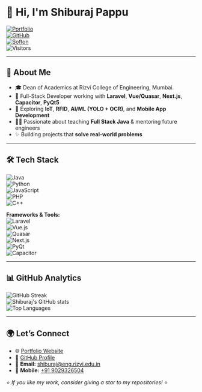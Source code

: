 # 👋 Hi, I'm Shiburaj Pappu  

[![Portfolio](https://img.shields.io/badge/🌐-Portfolio-blue?style=flat-square)](https://shiburaj.com)  
[![GitHub](https://img.shields.io/badge/GitHub-@shiburaj-black?style=flat-square&logo=github)](https://github.com/shiburaj)  
[![Softon](https://img.shields.io/badge/GitHub-Softon-green?style=flat-square&logo=github)](https://github.com/softon)  
![Visitors](https://komarev.com/ghpvc/?username=shiburaj&style=flat-square&color=blue)  

---

## 🚀 About Me  
- 🎓 Dean of Academics at Rizvi College of Engineering, Mumbai.  
- 💼 Full-Stack Developer working with **Laravel**, **Vue/Quasar**, **Next.js**, **Capacitor**, **PyQt5**  
- 📱 Exploring **IoT**, **RFID**, **AI/ML (YOLO + OCR)**, and **Mobile App Development**  
- 🧑‍🏫 Passionate about teaching **Full Stack Java** & mentoring future engineers  
- ✨ Building projects that **solve real-world problems**  

---

## 🛠️ Tech Stack  
![Java](https://img.shields.io/badge/Java-ED8B00?style=for-the-badge&logo=openjdk&logoColor=white)  
![Python](https://img.shields.io/badge/Python-3776AB?style=for-the-badge&logo=python&logoColor=white)  
![JavaScript](https://img.shields.io/badge/JavaScript-F7DF1E?style=for-the-badge&logo=javascript&logoColor=black)  
![PHP](https://img.shields.io/badge/PHP-777BB4?style=for-the-badge&logo=php&logoColor=white)  
![C++](https://img.shields.io/badge/C++-00599C?style=for-the-badge&logo=cplusplus&logoColor=white)  

**Frameworks & Tools:**  
![Laravel](https://img.shields.io/badge/Laravel-FF2D20?style=for-the-badge&logo=laravel&logoColor=white)  
![Vue.js](https://img.shields.io/badge/Vue.js-35495E?style=for-the-badge&logo=vuedotjs&logoColor=4FC08D)  
![Quasar](https://img.shields.io/badge/Quasar-1976D2?style=for-the-badge&logo=quasar&logoColor=white)  
![Next.js](https://img.shields.io/badge/Next.js-000000?style=for-the-badge&logo=nextdotjs&logoColor=white)  
![PyQt](https://img.shields.io/badge/PyQt5-41CD52?style=for-the-badge&logo=qt&logoColor=white)  
![Capacitor](https://img.shields.io/badge/Capacitor-119EFF?style=for-the-badge&logo=capacitor&logoColor=white)  

---

## 📊 GitHub Analytics  

![GitHub Streak](https://streak-stats.demolab.com?user=shiburaj&theme=radical&hide_border=true)  
![Shiburaj's GitHub stats](https://github-readme-stats.vercel.app/api?username=shiburaj&show_icons=true&theme=radical&hide_border=true)  
![Top Languages](https://github-readme-stats.vercel.app/api/top-langs/?username=shiburaj&layout=compact&theme=radical&hide_border=true)  

---

## 🌍 Let’s Connect  
- 🌐 [Portfolio Website](https://shiburaj.com)  
- 🐙 [GitHub Profile](https://github.com/shiburaj)
- 📧 **Email:** [shiburaj@eng.rizvi.edu.in](mailto:shiburaj@eng.rizvi.edu.in)  
- 📱 **Mobile:** [+91 9029326504](tel:+919029326504)   


⭐️ *If you like my work, consider giving a star to my repositories!* ⭐️
